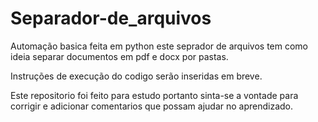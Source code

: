 # Separador-de_arquivos
Automação basica feita em python este seprador de arquivos tem como ideia separar documentos em pdf e docx por pastas.

Instruções de execução do codigo serão inseridas em breve.

Este repositorio foi feito para estudo portanto sinta-se a vontade para corrigir e adicionar comentarios que possam ajudar no aprendizado.
